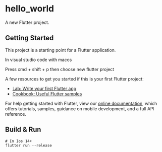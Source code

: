 # hello_world

A new Flutter project.

## Getting Started

This project is a starting point for a Flutter application.

In visual studio code with macos

Press cmd + shift + p then choose new flutter project

A few resources to get you started if this is your first Flutter project:

- [Lab: Write your first Flutter app](https://flutter.dev/docs/get-started/codelab)
- [Cookbook: Useful Flutter samples](https://flutter.dev/docs/cookbook)

For help getting started with Flutter, view our
[online documentation](https://flutter.dev/docs), which offers tutorials,
samples, guidance on mobile development, and a full API reference.

## Build & Run

```
# In Ios 14+
flutter run --release
```